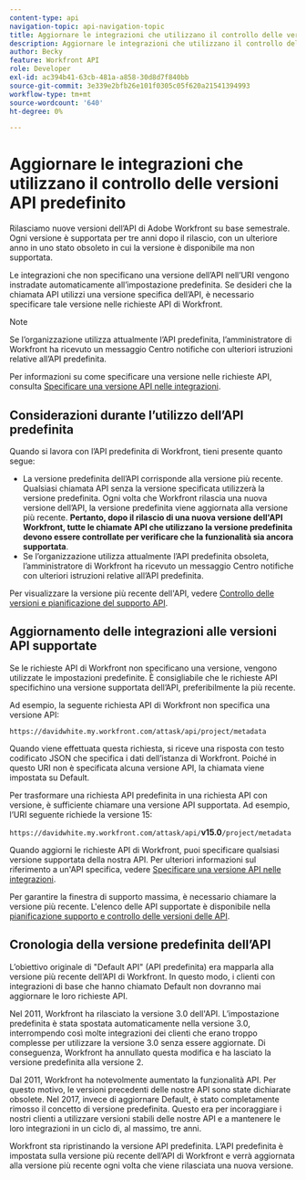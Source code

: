 ```yaml
---
content-type: api
navigation-topic: api-navigation-topic
title: Aggiornare le integrazioni che utilizzano il controllo delle versioni API predefinito
description: Aggiornare le integrazioni che utilizzano il controllo delle versioni API predefinito
author: Becky
feature: Workfront API
role: Developer
exl-id: ac394b41-63cb-481a-a858-30d8d7f840bb
source-git-commit: 3e339e2bfb26e101f0305c05f620a21541394993
workflow-type: tm+mt
source-wordcount: '640'
ht-degree: 0%

---
```


# Aggiornare le integrazioni che utilizzano il controllo delle versioni API predefinito

Rilasciamo nuove versioni dell’API di Adobe Workfront su base semestrale. Ogni versione è supportata per tre anni dopo il rilascio, con un ulteriore anno in uno stato obsoleto in cui la versione è disponibile ma non supportata.

Le integrazioni che non specificano una versione dell’API nell’URI vengono instradate automaticamente all’impostazione predefinita. Se desideri che la chiamata API utilizzi una versione specifica dell’API, è necessario specificare tale versione nelle richieste API di Workfront.

>[!NOTE]
>
>Se l’organizzazione utilizza attualmente l’API predefinita, l’amministratore di Workfront ha ricevuto un messaggio Centro notifiche con ulteriori istruzioni relative all’API predefinita.

Per informazioni su come specificare una versione nelle richieste API, consulta [Specificare una versione API nelle integrazioni](../../wf-api/api/specify-api-version-integrations.md).

## Considerazioni durante l’utilizzo dell’API predefinita

Quando si lavora con l’API predefinita di Workfront, tieni presente quanto segue:

* La versione predefinita dell’API corrisponde alla versione più recente. Qualsiasi chiamata API senza la versione specificata utilizzerà la versione predefinita. Ogni volta che Workfront rilascia una nuova versione dell’API, la versione predefinita viene aggiornata alla versione più recente. **Pertanto, dopo il rilascio di una nuova versione dell&#39;API Workfront, tutte le chiamate API che utilizzano la versione predefinita devono essere controllate per verificare che la funzionalità sia ancora supportata**.
* Se l’organizzazione utilizza attualmente l’API predefinita obsoleta, l’amministratore di Workfront ha ricevuto un messaggio Centro notifiche con ulteriori istruzioni relative all’API predefinita.

Per visualizzare la versione più recente dell&#39;API, vedere [Controllo delle versioni e pianificazione del supporto API](../../wf-api/api/api-version-support-schedule.md).

## Aggiornamento delle integrazioni alle versioni API supportate

Se le richieste API di Workfront non specificano una versione, vengono utilizzate le impostazioni predefinite. È consigliabile che le richieste API specifichino una versione supportata dell’API, preferibilmente la più recente.

Ad esempio, la seguente richiesta API di Workfront non specifica una versione API:

`https://davidwhite.my.workfront.com/attask/api/project/metadata`

Quando viene effettuata questa richiesta, si riceve una risposta con testo codificato JSON che specifica i dati dell’istanza di Workfront. Poiché in questo URI non è specificata alcuna versione API, la chiamata viene impostata su Default.

Per trasformare una richiesta API predefinita in una richiesta API con versione, è sufficiente chiamare una versione API supportata. Ad esempio, l’URI seguente richiede la versione 15:

`https://davidwhite.my.workfront.com/attask/api/`**v15.0**`/project/metadata`

Quando aggiorni le richieste API di Workfront, puoi specificare qualsiasi versione supportata della nostra API. Per ulteriori informazioni sul riferimento a un&#39;API specifica, vedere [Specificare una versione API nelle integrazioni](../../wf-api/api/specify-api-version-integrations.md).

Per garantire la finestra di supporto massima, è necessario chiamare la versione più recente. L&#39;elenco delle API supportate è disponibile nella [pianificazione supporto e controllo delle versioni delle API](../../wf-api/api/api-version-support-schedule.md).

## Cronologia della versione predefinita dell’API

L’obiettivo originale di &quot;Default API&quot; (API predefinita) era mapparla alla versione più recente dell’API di Workfront. In questo modo, i clienti con integrazioni di base che hanno chiamato Default non dovranno mai aggiornare le loro richieste API.

Nel 2011, Workfront ha rilasciato la versione 3.0 dell&#39;API. L’impostazione predefinita è stata spostata automaticamente nella versione 3.0, interrompendo così molte integrazioni dei clienti che erano troppo complesse per utilizzare la versione 3.0 senza essere aggiornate. Di conseguenza, Workfront ha annullato questa modifica e ha lasciato la versione predefinita alla versione 2.

Dal 2011, Workfront ha notevolmente aumentato la funzionalità API. Per questo motivo, le versioni precedenti delle nostre API sono state dichiarate obsolete. Nel 2017, invece di aggiornare Default, è stato completamente rimosso il concetto di versione predefinita. Questo era per incoraggiare i nostri clienti a utilizzare versioni stabili delle nostre API e a mantenere le loro integrazioni in un ciclo di, al massimo, tre anni.

Workfront sta ripristinando la versione API predefinita. L’API predefinita è impostata sulla versione più recente dell’API di Workfront e verrà aggiornata alla versione più recente ogni volta che viene rilasciata una nuova versione.

